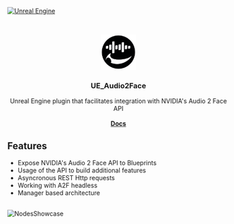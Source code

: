 <a href="https://www.unrealengine.com/">![Unreal Engine](https://img.shields.io/badge/Unreal-5.1%2B-dea309)</a>

<br/>
<p align="center">
  <a href="https://github.com/Bumvolla/UE_Audio2Face">
    <img src="Resources/Icon128.png" alt="Logo" width="80" height="80">
  </a>
<h3 align="center">UE_Audio2Face</h3>

  <p align="center">
     Unreal Engine plugin that facilitates integration with NVIDIA's Audio 2 Face API
    <br/>
    <br/>
    <a href="https://bumvolla.github.io/2024/12/19/A2FDocs/"><strong>Docs</strong></a>
  </p>

## Features

- Expose NVIDIA's Audio 2 Face API to Blueprints
- Usage of the API to build additional features
- Asyncronous REST Http requests
- Working with A2F headless
- Manager based architecture

##

![NodesShowcase](https://github.com/user-attachments/assets/be365ed5-c05d-49f2-8a41-936b6667c274)

    

